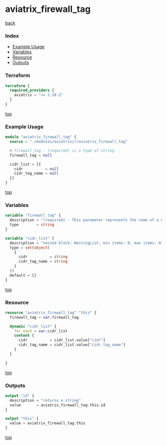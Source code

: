 # aviatrix_firewall_tag

[back](../aviatrix.md)

### Index

- [Example Usage](#example-usage)
- [Variables](#variables)
- [Resource](#resource)
- [Outputs](#outputs)

### Terraform

```terraform
terraform {
  required_providers {
    aviatrix = ">= 2.18.2"
  }
}
```

[top](#index)

### Example Usage

```terraform
module "aviatrix_firewall_tag" {
  source = "./modules/aviatrix/r/aviatrix_firewall_tag"

  # firewall_tag - (required) is a type of string
  firewall_tag = null

  cidr_list = [{
    cidr          = null
    cidr_tag_name = null
  }]
}
```

[top](#index)

### Variables

```terraform
variable "firewall_tag" {
  description = "(required) - This parameter represents the name of a Cloud-Account in Aviatrix controller."
  type        = string
}

variable "cidr_list" {
  description = "nested block: NestingList, min items: 0, max items: 0"
  type = set(object(
    {
      cidr          = string
      cidr_tag_name = string
    }
  ))
  default = []
}
```

[top](#index)

### Resource

```terraform
resource "aviatrix_firewall_tag" "this" {
  firewall_tag = var.firewall_tag

  dynamic "cidr_list" {
    for_each = var.cidr_list
    content {
      cidr          = cidr_list.value["cidr"]
      cidr_tag_name = cidr_list.value["cidr_tag_name"]
    }
  }

}
```

[top](#index)

### Outputs

```terraform
output "id" {
  description = "returns a string"
  value       = aviatrix_firewall_tag.this.id
}

output "this" {
  value = aviatrix_firewall_tag.this
}
```

[top](#index)